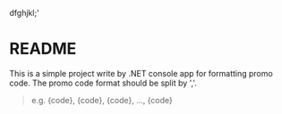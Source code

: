 
dfghjkl;'
# README
This is a simple project write by .NET console app for formatting promo code.
The promo code format should be split by ','.
> e.g.
> {code}, {code}, {code}, ..., {code}
